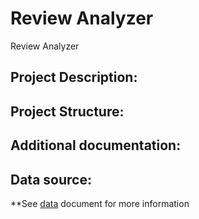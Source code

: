 # Review Analyzer
Review Analyzer

## Project Description:

## Project Structure:

## Additional documentation:

## Data source:
**See [data](docs/data.md) document for more information